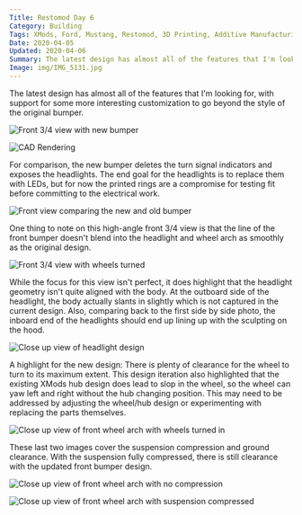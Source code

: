 ```yaml
---
Title: Restomod Day 6
Category: Building
Tags: XMods, Ford, Mustang, Restomod, 3D Printing, Additive Manufacturing, Rapid Prototyping
Date: 2020-04-05
Updated: 2020-04-06
Summary: The latest design has almost all of the features that I'm looking for, with support for some more interesting customization to go beyond the style of the original bumper.
Image: img/IMG_5131.jpg
---
```


The latest design has almost all of the features that I'm looking for, with
support for some more interesting customization to go beyond the style of the
original bumper.

![Front 3/4 view with new bumper]({attach}/img/IMG_5131.jpg)

![CAD Rendering]({attach}/img/CAD_rendering_2020-04-06.jpg)

For comparison, the new bumper deletes the turn signal indicators and exposes
the headlights. The end goal for the headlights is to replace them with LEDs,
but for now the printed rings are a compromise for testing fit before committing
to the electrical work.

![Front view comparing the new and old bumper]({attach}/img/IMG_5132.jpg)

One thing to note on this high-angle front 3/4 view is that the line of the
front bumper doesn't blend into the headlight and wheel arch as smoothly as the
original design.

![Front 3/4 view with wheels turned]({attach}/img/IMG_5129.jpg)

While the focus for this view isn't perfect, it does highlight that the
headlight geometry isn't quite aligned with the body. At the outboard side of
the headlight, the body actually slants in slightly which is not captured in the
current design. Also, comparing back to the first side by side photo, the
inboard end of the headlights should end up lining up with the sculpting on the
hood.

![Close up view of headlight design]({attach}/img/IMG_5133.jpg)

A highlight for the new design: There is plenty of clearance for the wheel to
turn to its maximum extent. This design iteration also highlighted that the
existing XMods hub design does lead to slop in the wheel, so the wheel can yaw
left and right without the hub changing position. This may need to be addressed
by adjusting the wheel/hub design or experimenting with replacing the parts
themselves.

![Close up view of front wheel arch with wheels turned in]({attach}/img/IMG_5134.jpg)

These last two images cover the suspension compression and ground clearance.
With the suspension fully compressed, there is still clearance with the updated
front bumper design.

![Close up view of front wheel arch with no compression]({attach}/img/IMG_5135.jpg)

![Close up view of front wheel arch with suspension compressed]({attach}/img/IMG_5136.jpg)

